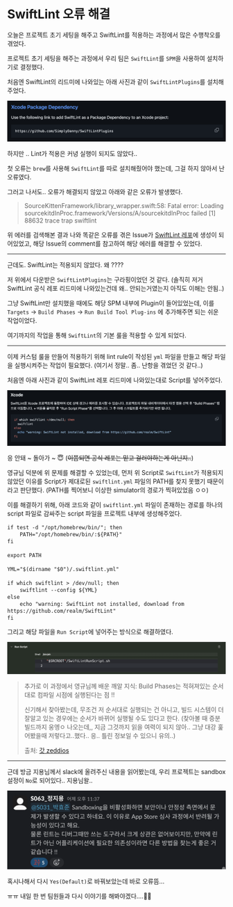 # SwiftLint 오류 해결

오늘은 프로젝트 초기 세팅을 해주고 SwiftLint를 적용하는 과정에서 많은 수행착오를 겪었다.

프로젝트 초기 세팅을 해주는 과정에서 우리 팀은 `SwiftLint`를 `SPM`을 사용하여 설치하기로 결정했다.

처음엔 SwiftLint의 리드미에 나와있는 아래 사진과 같이 `SwiftLintPlugins`를 설치해주었다.

<img src="./images/swiftlintplugin.png">

하지만 .. Lint가 적용은 커녕 실행이 되지도 않았다..

첫 오류는 `brew`를 사용해 `SwiftLint`를 따로 설치해줬어야 했는데, 그걸 하지 않아서 난 오류였다.

그러고 나서도.. 오류가 해결되지 않았고 아래와 같은 오류가 발생했다.

> SourceKittenFramework/library_wrapper.swift:58: Fatal error: Loading sourcekitdInProc.framework/Versions/A/sourcekitdInProc failed
[1]    88632 trace trap  swiftlint

위 에러를 검색해본 결과 나와 똑같은 오류를 겪은 Issue가 [SwiftLint 레포](https://github.com/realm/SwiftLint/issues/1466)에 생성이 되어있었고, 해당 Issue의 comment를 참고하여 해당 에러를 해결할 수 있었다.

---

근데도. SwiftLint는 적용되지 않았다. 왜 ????

저 위에서 다운받은 `SwiftLintPlugins`는 구라핑이었던 것 같다. (솔직히 저거 SwiftLint 공식 레포 리드미에 나와있는건데 왜.. 안되는거였는지 아직도 이해는 안됨..)

그냥 SwiftLint만 설치했을 때에도 해당 SPM 내부에 Plugin이 들어있었는데, 이를 `Targets` -> `Build Phases` -> `Run Build Tool Plug-ins` 에 추가해주면 되는 쉬운 작업이었다.

여기까지의 작업을 통해 `SwiftLint`의 기본 룰을 적용할 수 있게 되었다.

---

이제 커스텀 룰을 만들어 적용하기 위해 lint rule이 작성된 `yml` 파일을 만들고 해당 파일을 실행시켜주는 작업이 필요했다. (여기서 정말.. 좀.. 난항을 겪었던 것 같다..)

처음엔 아래 사진과 같이 SwiftLint 레포 리드미에 나와있는대로 Script를 넣어주었다.

<img src="./images/swiftlintScript.png">

응 안돼 ~ 돌아가 ~ 😇 (~~이쯤되면 공식 레포는 믿고 걸러야하는게 아닌지..~~)

영규님 덕분에 위 문제를 해결할 수 있었는데, 먼저 위 Script로 `SwiftLint`가 적용되지 않았던 이유를 Script가 제대로된 `swiftlint.yml` 파일의 PATH를 찾지 못했기 때문이라고 판단했다. (PATH를 찍어보니 이상한 simulator의 경로가 찍혀있었음 ㅇㅇ)

이를 해결하기 위해, 아래 코드와 같이 `swiftlint.yml` 파일이 존재하는 경로를 하나의 script 파일로 감싸주는 script 파일을 프로젝트 내부에 생성해주었다.

```shell
if test -d "/opt/homebrew/bin/"; then
	PATH="/opt/homebrew/bin/:${PATH}"
fi

export PATH

YML="$(dirname "$0")/.swiftlint.yml"

if which swiftlint > /dev/null; then
	swiftlint --config ${YML}
else
	echo "warning: SwiftLint not installed, download from https://github.com/realm/SwiftLint"
fi
```

그리고 해당 파일을 `Run Script`에 넣어주는 방식으로 해결하였다.

<img src="./images/runScript.png">

> 추가로 이 과정에서 영규님께 배운 깨알 지식: Build Phases는 적혀져있는 순서대로 컴파일 시점에 실행된다는 점 !! 
>
> 신기해서 찾아봤는데, 무조건 저 순서대로 실행되는 건 아니고, 빌드 시스템이 더 잘알고 있는 경우에는 순서가 바뀌어 실행될 수도 있다고 한다. (찾아볼 때 증분빌드까지 웅엥ㅇ 나오는데,, 지금 그것까지 읽을 여력이 되지 않아.. 그냥 대강 훑어봤을때 저렇다고..했다.. 응.. 틀린 정보일 수 있으니 유의..)
>
> 출처: [갓 zeddios](https://zeddios.tistory.com/919)

---

근데 방금 지용님께서 slack에 올려주신 내용을 읽어봤는데, 우리 프로젝트는 sandbox 설정이 `No`로 되어있다.. 지용님왈.. 

<img src="./images/sandbox.png">

혹시나해서 다시 `Yes(Default)`로 바꿔보았는데 바로 오류뜸... 

ㅠㅠ 내일 한 번 팀원들과 다시 이야기를 해봐야겠다....🫠🫠

